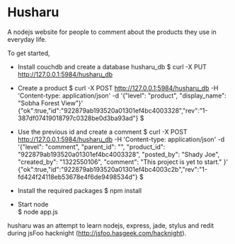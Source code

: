 Husharu
=======

A nodejs website for people to comment about the products they use
in everyday life.
  
To get started,

 * Install couchdb and create a database husharu_db
    $ curl -X PUT http://127.0.0.1:5984/husharu_db

 * Create a product 
    $ curl -X POST http://127.0.0.1:5984/husharu_db -H 'Content-type: application/json' -d '{"level": "product", "display_name": "Sobha Forest View"}'
    {"ok":true,"id":"922879ab193520a01301ef4bc4003328","rev":"1-387df07419018797c0328be0d3ba93ad"}
    $

 * Use the previous id and create a comment
    $ curl -X POST http://127.0.0.1:5984/husharu_db -H 'Content-type: application/json' -d '{"level": "comment", "parent_id": "", "product_id": "922879ab193520a01301ef4bc4003328", "posted_by": "Shady Joe", "created_by": "1322550106", "comment": "This project is yet to start." }'
    {"ok":true,"id":"922879ab193520a01301ef4bc4003c2b","rev":"1-fd424f24118eb53678e4f6de9498534d"}
    $

 * Install the required packages
    $ npm install

 * Start node   
    $ node app.js

husharu was an attempt to learn nodejs, express, jade, stylus and redit
during jsFoo hacknight (http://jsfoo.hasgeek.com/hacknight).
